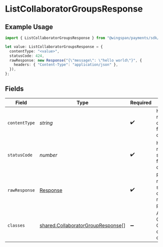 # ListCollaboratorGroupsResponse

## Example Usage

```typescript
import { ListCollaboratorGroupsResponse } from "@wingspan/payments/sdk/models/operations";

let value: ListCollaboratorGroupsResponse = {
  contentType: "<value>",
  statusCode: 424,
  rawResponse: new Response("{\"message\": \"hello world\"}", {
    headers: { "Content-Type": "application/json" },
  }),
};
```

## Fields

| Field                                                                                         | Type                                                                                          | Required                                                                                      | Description                                                                                   |
| --------------------------------------------------------------------------------------------- | --------------------------------------------------------------------------------------------- | --------------------------------------------------------------------------------------------- | --------------------------------------------------------------------------------------------- |
| `contentType`                                                                                 | *string*                                                                                      | :heavy_check_mark:                                                                            | HTTP response content type for this operation                                                 |
| `statusCode`                                                                                  | *number*                                                                                      | :heavy_check_mark:                                                                            | HTTP response status code for this operation                                                  |
| `rawResponse`                                                                                 | [Response](https://developer.mozilla.org/en-US/docs/Web/API/Response)                         | :heavy_check_mark:                                                                            | Raw HTTP response; suitable for custom response parsing                                       |
| `classes`                                                                                     | [shared.CollaboratorGroupResponse](../../../sdk/models/shared/collaboratorgroupresponse.md)[] | :heavy_minus_sign:                                                                            | A list of Collaborator Configurations created by client                                       |